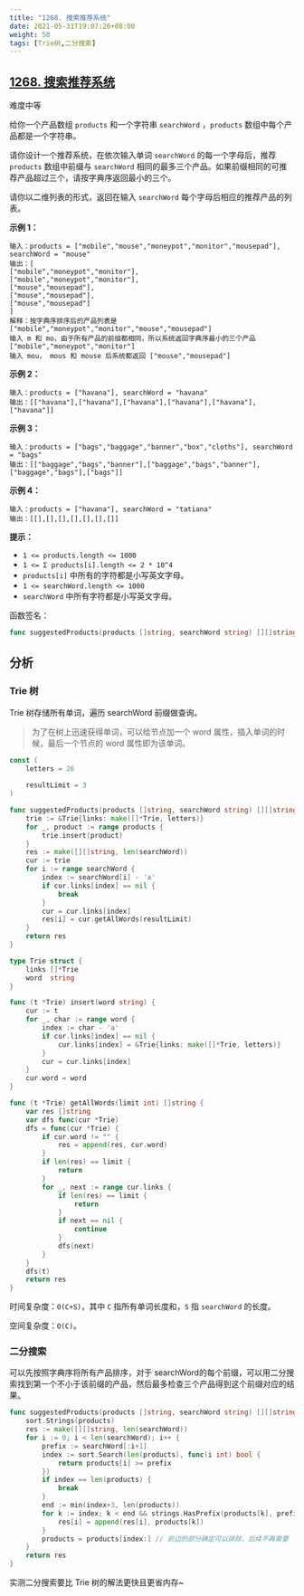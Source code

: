 ```yaml
---
title: "1268. 搜索推荐系统"
date: 2021-05-31T19:07:26+08:00
weight: 50
tags: [Trie树,二分搜索]
---
```


## [1268. 搜索推荐系统](https://leetcode-cn.com/problems/search-suggestions-system/)

难度中等

给你一个产品数组 `products` 和一个字符串 `searchWord` ，`products` 数组中每个产品都是一个字符串。

请你设计一个推荐系统，在依次输入单词 `searchWord` 的每一个字母后，推荐 `products` 数组中前缀与 `searchWord` 相同的最多三个产品。如果前缀相同的可推荐产品超过三个，请按字典序返回最小的三个。

请你以二维列表的形式，返回在输入 `searchWord` 每个字母后相应的推荐产品的列表。

**示例 1：**

```
输入：products = ["mobile","mouse","moneypot","monitor","mousepad"], searchWord = "mouse"
输出：[
["mobile","moneypot","monitor"],
["mobile","moneypot","monitor"],
["mouse","mousepad"],
["mouse","mousepad"],
["mouse","mousepad"]
]
解释：按字典序排序后的产品列表是 ["mobile","moneypot","monitor","mouse","mousepad"]
输入 m 和 mo，由于所有产品的前缀都相同，所以系统返回字典序最小的三个产品 ["mobile","moneypot","monitor"]
输入 mou， mous 和 mouse 后系统都返回 ["mouse","mousepad"]
```

**示例 2：**

```
输入：products = ["havana"], searchWord = "havana"
输出：[["havana"],["havana"],["havana"],["havana"],["havana"],["havana"]]
```

**示例 3：**

```
输入：products = ["bags","baggage","banner","box","cloths"], searchWord = "bags"
输出：[["baggage","bags","banner"],["baggage","bags","banner"],["baggage","bags"],["bags"]]
```

**示例 4：**

```
输入：products = ["havana"], searchWord = "tatiana"
输出：[[],[],[],[],[],[],[]]
```

**提示：**

- `1 <= products.length <= 1000`
- `1 <= Σ products[i].length <= 2 * 10^4`
- `products[i]` 中所有的字符都是小写英文字母。
- `1 <= searchWord.length <= 1000`
- `searchWord` 中所有字符都是小写英文字母。

函数签名：

```go
func suggestedProducts(products []string, searchWord string) [][]string
```

## 分析

### Trie 树

Trie 树存储所有单词，遍历 searchWord  前缀做查询。

> 为了在树上迅速获得单词，可以给节点加一个 word 属性，插入单词的时候，最后一个节点的 word 属性即为该单词。

```go
const (
	letters = 26
	
	resultLimit = 3
)

func suggestedProducts(products []string, searchWord string) [][]string {
	trie := &Trie{links: make([]*Trie, letters)}
	for _, product := range products {
		trie.insert(product)
	}
	res := make([][]string, len(searchWord))
	cur := trie
	for i := range searchWord {
		index := searchWord[i] - 'a'
		if cur.links[index] == nil {
			break
		}
		cur = cur.links[index]
		res[i] = cur.getAllWords(resultLimit)
	}
	return res
}

type Trie struct {
	links []*Trie
	word  string
}

func (t *Trie) insert(word string) {
	cur := t
	for _, char := range word {
		index := char - 'a'
		if cur.links[index] == nil {
			cur.links[index] = &Trie{links: make([]*Trie, letters)}
		}
		cur = cur.links[index]
	}
	cur.word = word
}

func (t *Trie) getAllWords(limit int) []string {
	var res []string
	var dfs func(cur *Trie)
	dfs = func(cur *Trie) {
		if cur.word != "" {
			res = append(res, cur.word)
		}
		if len(res) == limit {
			return
		}
		for _, next := range cur.links {
			if len(res) == limit {
				return
			}
			if next == nil {
				continue
			}
			dfs(next)
		}
	}
	dfs(t)
	return res
}
```

时间复杂度：`O(C+S)`，其中 `C` 指所有单词长度和，`S` 指 `searchWord` 的长度。

空间复杂度：`O(C)`。

### 二分搜索

可以先按照字典序将所有产品排序，对于 searchWord的每个前缀，可以用二分搜索找到第一个不小于该前缀的产品，然后最多检查三个产品得到这个前缀对应的结果。

```go
func suggestedProducts(products []string, searchWord string) [][]string {
	sort.Strings(products)
	res := make([][]string, len(searchWord))
	for i := 0; i < len(searchWord); i++ {
		prefix := searchWord[:i+1]
		index := sort.Search(len(products), func(i int) bool {
			return products[i] >= prefix
		})
		if index == len(products) {
			break
		}
		end := min(index+3, len(products))
		for k := index; k < end && strings.HasPrefix(products[k], prefix); k++ {
			res[i] = append(res[i], products[k])
		}
		products = products[index:] // 前边的部分确定可以排除，后续不再需要
	}
	return res
}
```

实测二分搜索要比 Trie 树的解法更快且更省内存~
